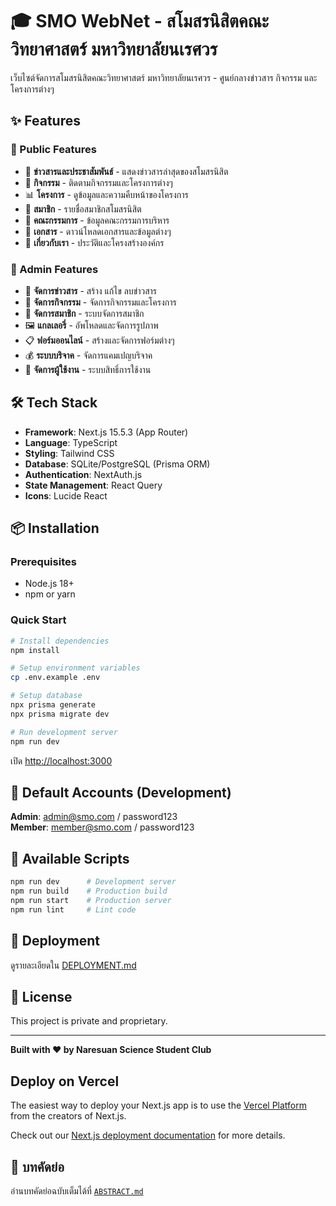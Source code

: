 # 🎓 SMO WebNet - สโมสรนิสิตคณะวิทยาศาสตร์ มหาวิทยาลัยนเรศวร

เว็บไซต์จัดการสโมสรนิสิตคณะวิทยาศาสตร์ มหาวิทยาลัยนเรศวร - ศูนย์กลางข่าวสาร กิจกรรม และโครงการต่างๆ

## ✨ Features

### 🌟 Public Features
- 📰 **ข่าวสารและประชาสัมพันธ์** - แสดงข่าวสารล่าสุดของสโมสรนิสิต
- 🎯 **กิจกรรม** - ติดตามกิจกรรมและโครงการต่างๆ
- 📊 **โครงการ** - ดูข้อมูลและความคืบหน้าของโครงการ
- 👥 **สมาชิก** - รายชื่อสมาชิกสโมสรนิสิต
- 👔 **คณะกรรมการ** - ข้อมูลคณะกรรมการบริหาร
- 📄 **เอกสาร** - ดาวน์โหลดเอกสารและข้อมูลต่างๆ
- 📖 **เกี่ยวกับเรา** - ประวัติและโครงสร้างองค์กร

### 🔐 Admin Features
- 📝 **จัดการข่าวสาร** - สร้าง แก้ไข ลบข่าวสาร
- 🎨 **จัดการกิจกรรม** - จัดการกิจกรรมและโครงการ
- 👤 **จัดการสมาชิก** - ระบบจัดการสมาชิก
- 🖼️ **แกลเลอรี่** - อัพโหลดและจัดการรูปภาพ
- 📋 **ฟอร์มออนไลน์** - สร้างและจัดการฟอร์มต่างๆ
- 💰 **ระบบบริจาค** - จัดการแคมเปญบริจาค
- 👥 **จัดการผู้ใช้งาน** - ระบบสิทธิ์การใช้งาน

## 🛠️ Tech Stack

- **Framework**: Next.js 15.5.3 (App Router)
- **Language**: TypeScript
- **Styling**: Tailwind CSS
- **Database**: SQLite/PostgreSQL (Prisma ORM)
- **Authentication**: NextAuth.js
- **State Management**: React Query
- **Icons**: Lucide React

## 📦 Installation

### Prerequisites
- Node.js 18+
- npm or yarn

### Quick Start

```bash
# Install dependencies
npm install

# Setup environment variables
cp .env.example .env

# Setup database
npx prisma generate
npx prisma migrate dev

# Run development server
npm run dev
```

เปิด [http://localhost:3000](http://localhost:3000)

## 🔑 Default Accounts (Development)

**Admin**: admin@smo.com / password123  
**Member**: member@smo.com / password123

## 📝 Available Scripts

```bash
npm run dev      # Development server
npm run build    # Production build
npm run start    # Production server
npm run lint     # Lint code
```

## 🚀 Deployment

ดูรายละเอียดใน [DEPLOYMENT.md](./DEPLOYMENT.md)

## 📄 License

This project is private and proprietary.

---

**Built with ❤️ by Naresuan Science Student Club**

## Deploy on Vercel

The easiest way to deploy your Next.js app is to use the [Vercel Platform](https://vercel.com/new?utm_medium=default-template&filter=next.js&utm_source=create-next-app&utm_campaign=create-next-app-readme) from the creators of Next.js.

Check out our [Next.js deployment documentation](https://nextjs.org/docs/app/building-your-application/deploying) for more details.

## 📝 บทคัดย่อ

อ่านบทคัดย่อฉบับเต็มได้ที่ [`ABSTRACT.md`](./ABSTRACT.md)
